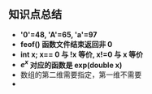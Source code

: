 ## 知识点总结

* **'0'=48, 'A'=65, 'a'=97**
* **feof() 函数文件结束返回非 0**
* **int x; x== 0 与 !x 等价, x!=0 与 x 等价**
* **$e^x$ 对应的函数是 exp(double x)**
* 数组的第二维需要指定，第一维不需要
* 